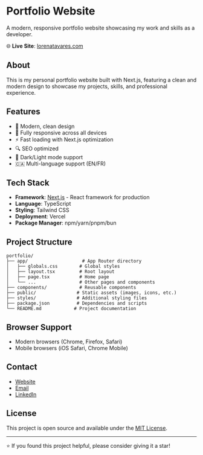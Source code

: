 # Portfolio Website

A modern, responsive portfolio website showcasing my work and skills as a developer.

🌐 **Live Site**: [lorenatavares.com](https://lorenatavares.com)

## About

This is my personal portfolio website built with Next.js, featuring a clean and modern design to showcase my projects, skills, and professional experience.

## Features

- 🎨 Modern, clean design
- 📱 Fully responsive across all devices
- ⚡ Fast loading with Next.js optimization
- 🔍 SEO optimized
- 🌙 Dark/Light mode support
- 🇨🇦 Multi-language support (EN/FR)

## Tech Stack

- **Framework**: [Next.js](https://nextjs.org/) - React framework for production
- **Language**: TypeScript
- **Styling**: Tailwind CSS 
- **Deployment**: Vercel
- **Package Manager**: npm/yarn/pnpm/bun

## Project Structure

```
portfolio/
├── app/                    # App Router directory
│   ├── globals.css        # Global styles
│   ├── layout.tsx         # Root layout
│   ├── page.tsx           # Home page
│   └── ...                # Other pages and components
├── components/            # Reusable components
├── public/               # Static assets (images, icons, etc.)
├── styles/               # Additional styling files
├── package.json          # Dependencies and scripts
└── README.md            # Project documentation
```

## Browser Support

- Modern browsers (Chrome, Firefox, Safari)
- Mobile browsers (iOS Safari, Chrome Mobile)

## Contact

- [Website](https://lorenatavares.com)
- [Email](mailto:lbotelhotavares@gmail.com)
- [LinkedIn](https://www.linkedin.com/in/lbtavares/)

## License

This project is open source and available under the [MIT License](LICENSE.md).

---

⭐ If you found this project helpful, please consider giving it a star!
